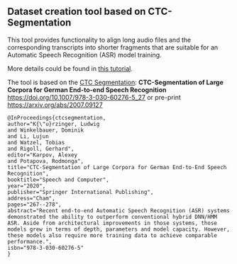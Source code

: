 Dataset creation tool based on CTC-Segmentation
-----------------------------------------------

This tool provides functionality to align long audio files and the corresponding transcripts into shorter fragments 
that are suitable for an Automatic Speech Recognition (ASR) model training.

More details could be found in [this tutorial](https://github.com/NVIDIA/NeMo/blob/main/tutorials/tools/CTC_Segmentation_Tutorial.ipynb).

The tool is based on the [CTC Segmentation](https://github.com/lumaku/ctc-segmentation): 
**CTC-Segmentation of Large Corpora for German End-to-end Speech Recognition** 
https://doi.org/10.1007/978-3-030-60276-5_27 or pre-print https://arxiv.org/abs/2007.09127 

```
@InProceedings{ctcsegmentation,
author="K{\"u}rzinger, Ludwig
and Winkelbauer, Dominik
and Li, Lujun
and Watzel, Tobias
and Rigoll, Gerhard",
editor="Karpov, Alexey
and Potapova, Rodmonga",
title="CTC-Segmentation of Large Corpora for German End-to-End Speech Recognition",
booktitle="Speech and Computer",
year="2020",
publisher="Springer International Publishing",
address="Cham",
pages="267--278",
abstract="Recent end-to-end Automatic Speech Recognition (ASR) systems demonstrated the ability to outperform conventional hybrid DNN/HMM ASR. Aside from architectural improvements in those systems, those models grew in terms of depth, parameters and model capacity. However, these models also require more training data to achieve comparable performance.",
isbn="978-3-030-60276-5"
}
```
